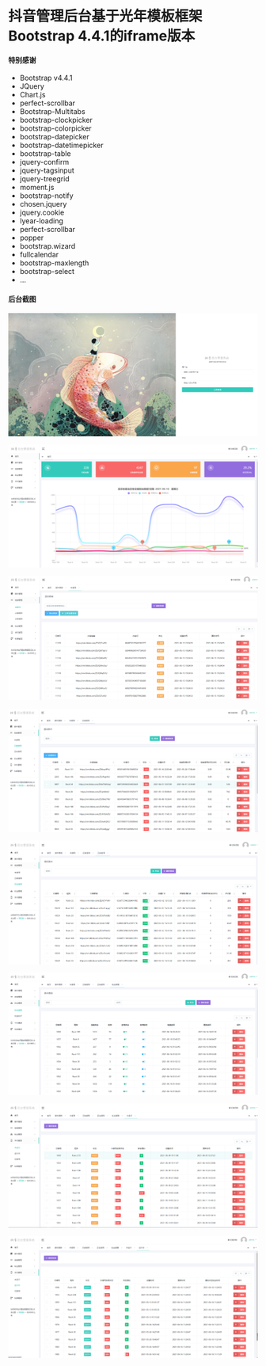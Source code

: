 # 抖音管理后台基于光年模板框架Bootstrap 4.4.1的iframe版本

#### 特别感谢
- Bootstrap v4.4.1
- JQuery
- Chart.js
- perfect-scrollbar
- Bootstrap-Multitabs
- bootstrap-clockpicker
- bootstrap-colorpicker
- bootstrap-datepicker
- bootstrap-datetimepicker
- bootstrap-table
- jquery-confirm
- jquery-tagsinput
- jquery-treegrid
- moment.js
- bootstrap-notify
- chosen.jquery
- jquery.cookie
- lyear-loading
- perfect-scrollbar
- popper
- bootstrap.wizard
- fullcalendar
- bootstrap-maxlength
- bootstrap-select
- ...

#### 后台截图
![预览](./images/yulan.png)

![预览1](./images/yulan1.png)

![预览2](./images/yulan2.png)

![预览3](./images/yulan3.png)

![预览4](./images/yulan4.png)

![预览5](./images/yulan5.png)

![预览6](./images/yulan6.png)

![预览7](./images/yulan7.png)
